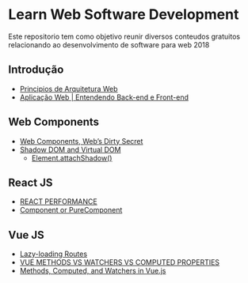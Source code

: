 # Learn Web Software Development

Este repositorio tem como objetivo reunir diversos conteudos gratuitos relacionando ao desenvolvimento de software para web 2018

## Introdução

- [Principios de Arquitetura Web](http://www.argonavis.com.br/cursos/web/WebDesign_1.pdf)
- [Aplicação Web | Entendendo Back-end e Front-end](https://www.youtube.com/watch?v=EEeLl-M5YmI)


## Web Components
- [Web Components, Web’s Dirty Secret](https://codeburst.io/web-components-webs-dirty-secret-903cc85847dd)
- [Shadow DOM and Virtual DOM](https://vuejsfeed.com/blog/learn-the-differences-between-shadow-dom-and-virtual-dom)
  - [Element.attachShadow()
](https://developer.mozilla.org/en-US/docs/Web/API/Element/attachShadow)

## React JS
- [REACT PERFORMANCE](https://www.youtube.com/watch?v=Pgof13lQ7-I)
- [Component or PureComponent](https://codeburst.io/when-to-use-component-or-purecomponent-a60cfad01a81)

## Vue JS

- [Lazy-loading Routes](https://alligator.io/vuejs/lazy-loading-routes/)
- [VUE METHODS VS WATCHERS VS COMPUTED PROPERTIES](https://flaviocopes.com/vue-methods-watchers-computed-properties/)
- [Methods, Computed, and Watchers in Vue.js](https://css-tricks.com/methods-computed-and-watchers-in-vue-js/)
